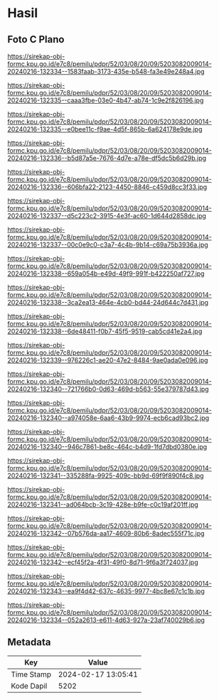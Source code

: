 # Hasil

## Foto C Plano

https://sirekap-obj-formc.kpu.go.id/e7c8/pemilu/pdpr/52/03/08/20/09/5203082009014-20240216-132334--1583faab-3173-435e-b548-fa3e49e248a4.jpg

https://sirekap-obj-formc.kpu.go.id/e7c8/pemilu/pdpr/52/03/08/20/09/5203082009014-20240216-132335--caaa3fbe-03e0-4b47-ab74-1c9e2f826196.jpg

https://sirekap-obj-formc.kpu.go.id/e7c8/pemilu/pdpr/52/03/08/20/09/5203082009014-20240216-132335--e0bee11c-f9ae-4d5f-865b-6a624178e9de.jpg

https://sirekap-obj-formc.kpu.go.id/e7c8/pemilu/pdpr/52/03/08/20/09/5203082009014-20240216-132336--b5d87a5e-7676-4d7e-a78e-df5dc5b6d29b.jpg

https://sirekap-obj-formc.kpu.go.id/e7c8/pemilu/pdpr/52/03/08/20/09/5203082009014-20240216-132336--606bfa22-2123-4450-8846-c459d8cc3f33.jpg

https://sirekap-obj-formc.kpu.go.id/e7c8/pemilu/pdpr/52/03/08/20/09/5203082009014-20240216-132337--d5c223c2-3915-4e3f-ac60-1d644d2858dc.jpg

https://sirekap-obj-formc.kpu.go.id/e7c8/pemilu/pdpr/52/03/08/20/09/5203082009014-20240216-132337--00c0e9c0-c3a7-4c4b-9b14-c69a75b3936a.jpg

https://sirekap-obj-formc.kpu.go.id/e7c8/pemilu/pdpr/52/03/08/20/09/5203082009014-20240216-132338--659a054b-e49d-49f9-991f-b422250af727.jpg

https://sirekap-obj-formc.kpu.go.id/e7c8/pemilu/pdpr/52/03/08/20/09/5203082009014-20240216-132338--3ca2ea13-464e-4cb0-bd44-24d644c7d431.jpg

https://sirekap-obj-formc.kpu.go.id/e7c8/pemilu/pdpr/52/03/08/20/09/5203082009014-20240216-132338--6de48411-f0b7-45f5-9519-cab5cd41e2a4.jpg

https://sirekap-obj-formc.kpu.go.id/e7c8/pemilu/pdpr/52/03/08/20/09/5203082009014-20240216-132339--976226c1-ae20-47e2-8484-9ae0ada0e096.jpg

https://sirekap-obj-formc.kpu.go.id/e7c8/pemilu/pdpr/52/03/08/20/09/5203082009014-20240216-132340--721766b0-0d63-469d-b563-55e379787d43.jpg

https://sirekap-obj-formc.kpu.go.id/e7c8/pemilu/pdpr/52/03/08/20/09/5203082009014-20240216-132340--a974058e-6aa6-43b9-9974-ecb6cad93bc2.jpg

https://sirekap-obj-formc.kpu.go.id/e7c8/pemilu/pdpr/52/03/08/20/09/5203082009014-20240216-132340--946c7861-be8c-464c-b4d9-1fd7dbd0380e.jpg

https://sirekap-obj-formc.kpu.go.id/e7c8/pemilu/pdpr/52/03/08/20/09/5203082009014-20240216-132341--335288fa-9925-409c-bb9d-69f9f890f4c8.jpg

https://sirekap-obj-formc.kpu.go.id/e7c8/pemilu/pdpr/52/03/08/20/09/5203082009014-20240216-132341--ad064bcb-3c19-428e-b9fe-c0c19af201ff.jpg

https://sirekap-obj-formc.kpu.go.id/e7c8/pemilu/pdpr/52/03/08/20/09/5203082009014-20240216-132342--07b576da-aa17-4609-80b6-8adec555f71c.jpg

https://sirekap-obj-formc.kpu.go.id/e7c8/pemilu/pdpr/52/03/08/20/09/5203082009014-20240216-132342--ecf45f2a-4f31-49f0-8d71-9f6a3f724037.jpg

https://sirekap-obj-formc.kpu.go.id/e7c8/pemilu/pdpr/52/03/08/20/09/5203082009014-20240216-132343--ea9f4d42-637c-4635-9977-4bc8e67c1c1b.jpg

https://sirekap-obj-formc.kpu.go.id/e7c8/pemilu/pdpr/52/03/08/20/09/5203082009014-20240216-132334--052a2613-e611-4d63-927a-23af740029b6.jpg


## Metadata

| Key        | Value               |
| ---------- | ------------------- |
| Time Stamp | 2024-02-17 13:05:41 |
| Kode Dapil | 5202                |



